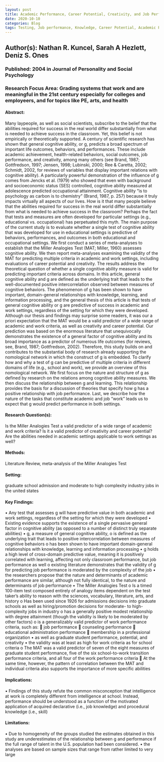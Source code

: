 ```yaml
---
layout: post
title: Academic Performance, Career Potential, Creativity, and Job Performance: Can One Construct Predict Them All?
date: 2020-10-10
categories: Blog
tags: Testing, Job performance, Knowledge, Career Potential, Academic Performance, Graduate School, g, Cognitive Ability
---
```


## Author(s): Nathan R. Kuncel, Sarah A Hezlett, Deniz S. Ones

### Published: 2004 in Journal of Personality and Social Psychology

### Research Focus Area: Grading systems that work and are meaningful in the 21st century especially for colleges and employeers, and for topics like PE, arts, and health

#### Abstract:
Many laypeople, as well as social scientists, subscribe to the belief that the abilities required for success in the real world differ substantially from what is needed to achieve success in the classroom. Yet, this belief is not empirically or theoretically supported. A century of scientific research has shown that general cognitive ability, or g, predicts a broad spectrum of important life outcomes, behaviors, and performances. These include academic achievement, health-related behaviors, social outcomes, job performance, and creativity, among many others (see Brand, 1987; Gottfredson, 1997; Jensen, 1998; Lubinski, 2000; Ree & Caretta, 2002; Schmidt, 2002, for reviews of variables that display important relations with cognitive ability). A particularly powerful demonstration of the influence of g comes from Jencks et al. (1979) who showed that even with background and socioeconomic status (SES) controlled, cognitive ability measured at adolescence predicted occupational attainment. Cognitive ability “is to psychology as carbon is to chemistry” (Brand, 1987, p. 257) because it truly impacts virtually all aspects of our lives.  How is it that many people believe that the abilities required for success in the real world differ substantially from what is needed to achieve success in the classroom? Perhaps the fact that tests and measures are often developed for particular settings (e.g., educational vs. occupational) has perpetuated this myth. The main purpose of the current study is to evaluate whether a single test of cognitive ability that was developed for use in educational settings is predictive of behaviors, performances, and outcomes in both educational and occupational settings. We first conduct a series of meta-analyses to establish that the Miller Analogies Test (MAT; Miller, 1960) assesses cognitive ability. We then report meta-analyses examining the validity of the MAT for predicting multiple criteria in academic and work settings, including evaluations of career potential and creativity. The results address the theoretical question of whether a single cognitive ability measure is valid for predicting important criteria across domains. In this article, general cognitive ability and g are defined as the underlying trait that leads to the well-documented positive intercorrelation observed between measures of cognitive behaviors. The phenomenon of g has been shown to have important, domain-general relationships with knowledge, learning, and information processing, and the general thesis of this article is that tests of general cognitive ability or g are predictive of success in academic and work settings, regardless of the setting for which they were developed.  Although our thesis and findings may surprise some readers, it was our a priori expectation that the MAT would be a valid predictor of a wide range of academic and work criteria, as well as creativity and career potential. Our prediction was based on the enormous literature that unequivocally demonstrates the existence of a general factor of cognitive ability and its broad importance as a predictor of numerous life outcomes (for reviews, see, Brand, 1987; Gottfredson, 2002). Therefore, this study builds on and contributes to the substantial body of research already supporting the nomological network in which the construct of g is embedded.  To clarify how and why a test of g can be predictive of multiple criteria in different domains of life (e.g., school and work), we provide an overview of this nomological network. We first focus on the nature and structure of g as defined by research on the relations among cognitive ability measures. We then discuss the relationship between g and learning. This relationship provides the basis for a discussion of theories that specify how g has a positive relationship with job performance. Last, we describe how the nature of the tasks that constitute academic and job “work” leads us to expect that g would predict performance in both settings. 


#### Research Question(s):
Is the Miller Analogies Test a valid predictor of a wide range of academic and work criteria? Is it a valid predictor of creativity and career potential? Are the abilities needed in academic settings applicable to work settings as well?


#### Methods:
Literature Review, meta-analysis of the Miller Analogies Test


#### Setting:
graduate school admission and moderate to high complexity industry jobs in the united states


#### Key Findings:
• Any test that assesses g will have predictive value in both academic and work settings, regardless of the setting for which they were developed • Existing evidence supports the existence of a single pervasive general factor in cognitive ability (as opposed to a number of distinct truly separate abilities) • g, a measure of general cognitive ability, o is defined as the underlying trait that leads to positive intercorrelation between measures of cognitive behaviors o has been shown to have important domain-general relationships with knowledge, learning and information processing • g holds a high level of cross-domain predictive value, meaning it is positively correlated with learning, affecting not only classroom performance, but job performance as well o existing literature demonstrates that the validity of g for predicting job performance is moderated by the complexity of the job • the researchers propose that the nature and determinants of academic performance are similar, although not fully identical, to the nature and determinants of job performance • The Miller Analogies Test o Is a timed 100-item test composed entirely of analogy items dependent on the test taker’s ability to reason with the sciences, vocabulary, literature, arts, and history o Has been used since 1926 for admissions decisions into graduate schools as well as hiring/promotion decisions for moderate- to high-complexity jobs in industry o has a generally positive modest relationship with degree attainment (though the validity is likely to be moderated by other factors) o is a generalizably valid predictor of work performance criteria, such as:  job performance  counseling performance  educational administration performance  membership in a professional organization • as well as graduate student performance, potential, and creativity • the validity was at least as high for work criteria as for school criteria o The MAT was a valid predictor of seven of the eight measures of graduate student performance, five of the six school-to-work transition performance criteria, and all four of the work performance criteria  At the same time, however, the pattern of correlation between the MAT and individual criteria also supports the importance of more specific abilities 


#### Implications:
• Findings of this study refute the common misconception that intelligence at work is completely different from intelligence at school. Instead, performance should be understood as a function of the motivated application of acquired declarative (i.e., job knowledge) and procedural knowledge (i.e., skill)


#### Limitations:
• Due to homogeneity of the groups studied the estimates obtained in this study are underestimates of the relationship between g and performance if the full range of talent in the U.S. population had been considered. • the analyses are based on sample sizes that range from rather limited to very large  


